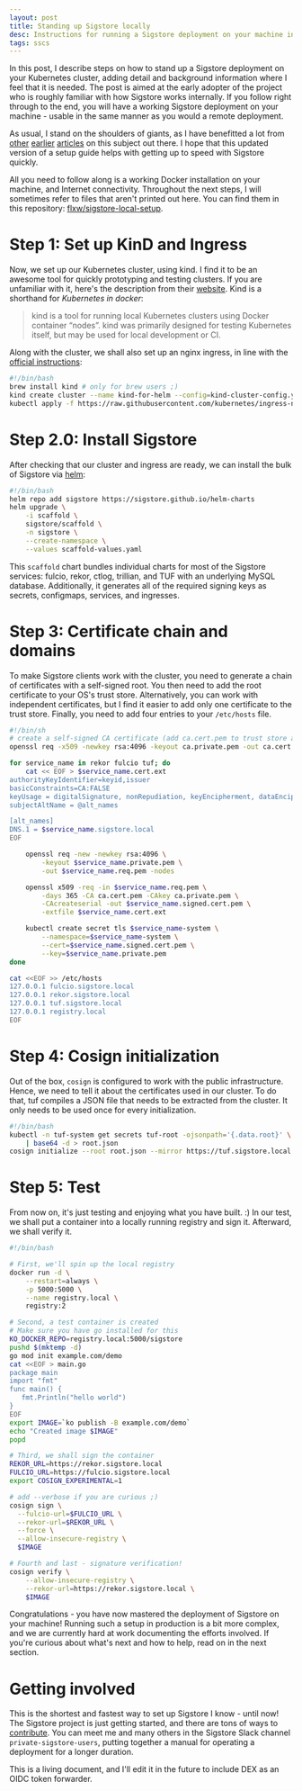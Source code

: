 ```yaml
---
layout: post
title: Standing up Sigstore locally
desc: Instructions for running a Sigstore deployment on your machine in k8s
tags: sscs
---
```


In this post, I describe steps on how to stand up a Sigstore deployment on your Kubernetes cluster,
adding detail and background information where I feel that it is needed.
The post is aimed at the early adopter of the project who is roughly familiar with how Sigstore works internally.
If you follow right through to the end, you will have a working Sigstore deployment on your machine - 
usable in the same manner as you would a remote deployment.

As usual, I stand on the shoulders of giants, as I have benefitted a lot from
[other](https://github.com/sigstore/scaffolding/blob/main/getting-started.md)
[earlier](https://sthw.decodebytes.sh/)
[articles](https://blog.sigstore.dev/scaffolding-sigstore-e893eb962f22) on this subject out there.
I hope that this updated version of a setup guide helps with getting up to speed with Sigstore quickly.

All you need to follow along is a working Docker installation on your machine, and Internet connectivity.
Throughout the next steps, I will sometimes refer to files that aren't printed out here.
You can find them in this repository: [flxw/sigstore-local-setup](https://github.com/flxw/sigstore-local-setup).

# Step 1: Set up KinD and Ingress
Now, we set up our Kubernetes cluster, using kind.
I find it to be an awesome tool for quickly prototyping and testing clusters.
If you are unfamiliar with it, here's the description from their [website](https://kind.sigs.k8s.io/).
Kind is a shorthand for *Kubernetes in docker*:

> kind is a tool for running local Kubernetes clusters using Docker container “nodes”.
> kind was primarily designed for testing Kubernetes itself, but may be used for local development or CI.

Along with the cluster, we shall also set up an nginx ingress, in line with the [official instructions](https://kind.sigs.k8s.io/docs/user/ingress/#ingress-nginx):

```bash
#!/bin/bash
brew install kind # only for brew users ;)
kind create cluster --name kind-for-helm --config=kind-cluster-config.yaml
kubectl apply -f https://raw.githubusercontent.com/kubernetes/ingress-nginx/main/deploy/static/provider/kind/deploy.yaml
```

# Step 2.0: Install Sigstore

After checking that our cluster and ingress are ready, we can install the bulk of Sigstore via [helm](https://helm.sh):

```bash
#!/bin/bash
helm repo add sigstore https://sigstore.github.io/helm-charts
helm upgrade \
    -i scaffold \
    sigstore/scaffold \
    -n sigstore \
    --create-namespace \
    --values scaffold-values.yaml
```

This `scaffold` chart bundles individual charts for most of the Sigstore services: fulcio, rekor, ctlog, trillian, and TUF with an underlying MySQL database.
Additionally, it generates all of the required signing keys as secrets, configmaps, services, and ingresses.

# Step 3: Certificate chain and domains
To make Sigstore clients work with the cluster, you need to generate a chain of certificates with a self-signed root.
You then need to add the root certificate to your OS's trust store.
Alternatively, you can work with independent certificates, but I find it easier to add only one certificate to the trust store.
Finally, you need to add four entries to your `/etc/hosts` file.

```bash
#!/bin/sh
# create a self-signed CA certificate (add ca.cert.pem to trust store and configure explicit trust)
openssl req -x509 -newkey rsa:4096 -keyout ca.private.pem -out ca.cert.pem -sha256 -days 365 -nodes

for service_name in rekor fulcio tuf; do
    cat << EOF > $service_name.cert.ext
authorityKeyIdentifier=keyid,issuer
basicConstraints=CA:FALSE
keyUsage = digitalSignature, nonRepudiation, keyEncipherment, dataEncipherment
subjectAltName = @alt_names

[alt_names]
DNS.1 = $service_name.sigstore.local
EOF

    openssl req -new -newkey rsa:4096 \
        -keyout $service_name.private.pem \
        -out $service_name.req.pem -nodes

    openssl x509 -req -in $service_name.req.pem \
        -days 365 -CA ca.cert.pem -CAkey ca.private.pem \
        -CAcreateserial -out $service_name.signed.cert.pem \
        -extfile $service_name.cert.ext

    kubectl create secret tls $service_name-system \
        --namespace=$service_name-system \
        --cert=$service_name.signed.cert.pem \
        --key=$service_name.private.pem
done

cat <<EOF >> /etc/hosts
127.0.0.1 fulcio.sigstore.local
127.0.0.1 rekor.sigstore.local 
127.0.0.1 tuf.sigstore.local
127.0.0.1 registry.local
EOF
```

# Step 4: Cosign initialization
Out of the box, `cosign` is configured to work with the public infrastructure.
Hence, we need to tell it about the certificates used in our cluster.
To do that, tuf compiles a JSON file that needs to be extracted from the cluster.
It only needs to be used once for every initialization.

```bash
#!/bin/bash
kubectl -n tuf-system get secrets tuf-root -ojsonpath='{.data.root}' \
    | base64 -d > root.json
cosign initialize --root root.json --mirror https://tuf.sigstore.local
```

# Step 5: Test

From now on, it's just testing and enjoying what you have built. :)
In our test, we shall put a container into a locally running registry and sign it.
Afterward, we shall verify it.


```bash
#!/bin/bash

# First, we'll spin up the local registry
docker run -d \
    --restart=always \
    -p 5000:5000 \
    --name registry.local \
    registry:2

# Second, a test container is created
# Make sure you have go installed for this
KO_DOCKER_REPO=registry.local:5000/sigstore
pushd $(mktemp -d)
go mod init example.com/demo
cat <<EOF > main.go
package main
import "fmt"
func main() {
   fmt.Println("hello world")
}
EOF
export IMAGE=`ko publish -B example.com/demo`
echo "Created image $IMAGE"
popd

# Third, we shall sign the container
REKOR_URL=https://rekor.sigstore.local
FULCIO_URL=https://fulcio.sigstore.local
export COSIGN_EXPERIMENTAL=1

# add --verbose if you are curious ;)
cosign sign \
  --fulcio-url=$FULCIO_URL \
  --rekor-url=$REKOR_URL \
  --force \
  --allow-insecure-registry \
  $IMAGE

# Fourth and last - signature verification!
cosign verify \
    --allow-insecure-registry \
    --rekor-url=https://rekor.sigstore.local \
    $IMAGE
```

Congratulations - you have now mastered the deployment of Sigstore on your machine!
Running such a setup in production is a bit more complex,
and we are currently hard at work documenting the efforts involved.
If you're curious about what's next and how to help, read on in the next section.

# Getting involved
This is the shortest and fastest way to set up Sigstore I know - until now!
The Sigstore project is just getting started, and there are tons of ways to [contribute](https://docs.sigstore.dev/contributing).
You can meet me and many others in the Sigstore Slack channel `private-sigstore-users`, putting together a manual for operating a deployment for a longer duration.

This is a living document, and I'll edit it in the future to include DEX as an OIDC token forwarder.
